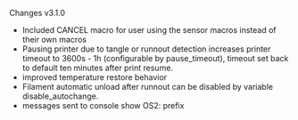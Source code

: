 Changes v3.1.0
- Included CANCEL macro for user using the sensor macros instead of their own macros
- Pausing printer due to tangle or runnout detection increases printer timeout to 3600s - 1h (configurable by pause_timeout), timeout set back to default ten minutes after print resume.
- improved temperature restore behavior
- Filament automatic unload after runnout can be disabled by variable disable_autochange.
- messages sent to console show OS2: prefix
